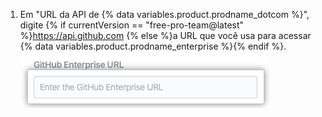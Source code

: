 1. Em "URL da API de {% data variables.product.prodname_dotcom %}", digite {% if currentVersion == "free-pro-team@latest" %}https://api.github.com {% else %}a URL que você usa para acessar {% data variables.product.prodname_enterprise %}{% endif %}. ![{% data variables.product.prodname_enterprise %} Campo de URL API](/assets/images/help/insights/enterprise-api-url.png)
